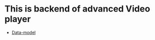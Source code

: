 # This is backend of advanced Video player


- [Data-model](https://app.eraser.io/workspace/YtPqZ1VogxGy1jzIDkzj)